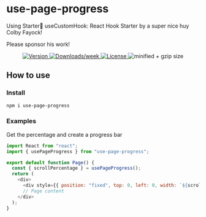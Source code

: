 # use-page-progress

Using Starter🧰 useCustomHook: React Hook Starter by a super nice huy Colby Fayock!

Please sponsor his work!

<p align="center">
  <a href="https://npmjs.org/package/use-page-progress">
    <img src="https://img.shields.io/npm/v/use-page-progress.svg" alt="Version" />
  </a>
  <a href="https://npmjs.org/package/use-page-progress">
    <img src="https://img.shields.io/npm/dw/use-page-progress.svg" alt="Downloads/week" />
  </a>
    <a href="https://github.com/notrab/react-use-cart/blob/main/package.json">
    <img src="https://img.shields.io/npm/l/use-page-progress.svg" alt="License" />
  </a>

  <img src="https://badgen.net/bundlephobia/minzip/use-page-progress" alt="minified + gzip size" />
</p>

## How to use

### Install

```bash
npm i use-page-progress
```

### Examples

Get the percentage and create a progress bar

```javascript
import React from "react";
import { usePageProgress } from "use-page-progress";

export default function Page() {
  const { scrollPercentage } = usePageProgress();
  return (
    <div>
      <div style={{ position: "fixed", top: 0, left: 0, width: `${scrollPercentage}%` }}></div>
      // Page content
    </div>
  );
}
```
